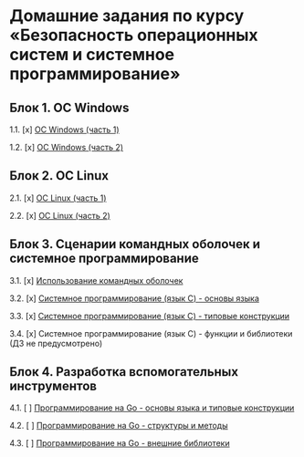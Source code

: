 # Домашние задания по курсу «Безопасность операционных систем и системное программирование»

## Блок 1. ОС Windows

1.1. [x] [ОС Windows (часть 1)](01_win)

1.2. [x] [ОС Windows (часть 2)](02_win)

## Блок 2. ОС Linux

2.1. [x] [ОС Linux (часть 1)](03_nix)

2.2. [x] [ОС Linux (часть 2)](04_nix)

## Блок 3. Сценарии командных оболочек и системное программирование

3.1. [x] [Использование командных оболочек](05_shell)

3.2. [x] [Системное программирование (язык C) - основы языка](06_c)

3.3. [x] [Системное программирование (язык C) - типовые конструкции](07_c)

3.4. [x] Системное программирование (язык C) - функции и библиотеки (ДЗ не предусмотрено)

## Блок 4. Разработка вспомогательных инструментов

4.1. [ ] [Программирование на Go - основы языка и типовые конструкции](09_go)

4.2. [ ] [Программирование на Go - структуры и методы](10_go)

4.3. [ ] [Программирование на Go - внешние библиотеки](11_go)

